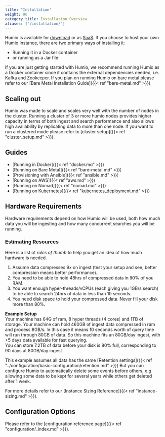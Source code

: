 ```yaml
---
title: "Installation"
weight: 90
category_title: Installation Overview
aliases: ["/installation/"]
---
```


Humio is available for [download](https://www.humio.com/download) or as [SaaS](https://cloud.humio.com/).
If you choose to host your own Humio instance, there are two primary ways of installing it:

- Running it in a Docker container
- or running as a Jar file

If you are just getting started with Humio, we recommend running Humio as a Docker container since
it contains the external dependencies needed, i.e. Kafka and Zookeeper. If you plan on
running Humio on bare metal please refer to our [Bare Metal Installation Guide]({{< ref "bare-metal.md" >}}).

## Scaling out

Humio was made to scale and scales very well with the number of nodes in the cluster.
Running a cluster of 3 or more humio nodes provides
higher capacity in terms of both ingest and search performance and also allows high availability by replicating data to more than one node.
If you want to run a clustered mode please refer to [cluster setup]({{< ref "cluster_setup.md" >}}).


## Guides

- [Running in Docker]({{< ref "docker.md" >}})
- [Running on Bare Metal]({{< ref "bare-metal.md" >}})
- [Provisioning with Ansible]({{< ref "ansible.md" >}})
- [Running on AWS]({{< ref "aws.md" >}})
- [Running on Nomad]({{< ref "nomad.md" >}})
- [Running on Kubernetes]({{< ref "kubernetes_deployment.md" >}})

## Hardware Requirements

Hardware requirements depend on how Humio will be used, both how much data you will be
ingesting and how many concurrent searches you will be running.


### Estimating Resources

Here is a list of *rules of thumb* to help you get an idea of how much hardware is needed.

1. Assume data compresses 9x on ingest (test your setup and see, better compression means better performance).
1. You need to be able to hold 48hrs of compressed data in 80% of you RAM.
1. You want enough hyper-threads/vCPUs (each giving you 1GB/s search) to be able
   to search 24hrs of data in less than 10 seconds.
1. You need disk space to hold your compressed data. Never fill your disk more than 80%.

**Example Setup**  
Your machine has 64G of ram, 8 hyper threads (4 cores) and 1TB of storage.
Your machine can hold 460GB of ingest data compressed in ram and process 8GB/s.  In this case
it means 10 seconds worth of query time will run through 80GB of data.  So this machine
fits an 80GB/day ingest, with +5 days data available for fast querying.  
You can store 7.2TB of data before your disk is 80% full, corresponding to 90 days at 80GB/day ingest

This example assumes all data has the same [Retention settings]({{<
ref "../configuration/basic-configuration/retention.md" >}}) But you can configure Humio
to automatically delete some events before others,
e.g. allowing some data to be kept for several years while others get
deleted after 1 week.

For more details refer to our [Instance Sizing Reference]({{< ref "instance-sizing.md" >}}).

## Configuration Options

Please refer to the [configuration reference page]({{< ref "configuration/_index.md" >}}).
